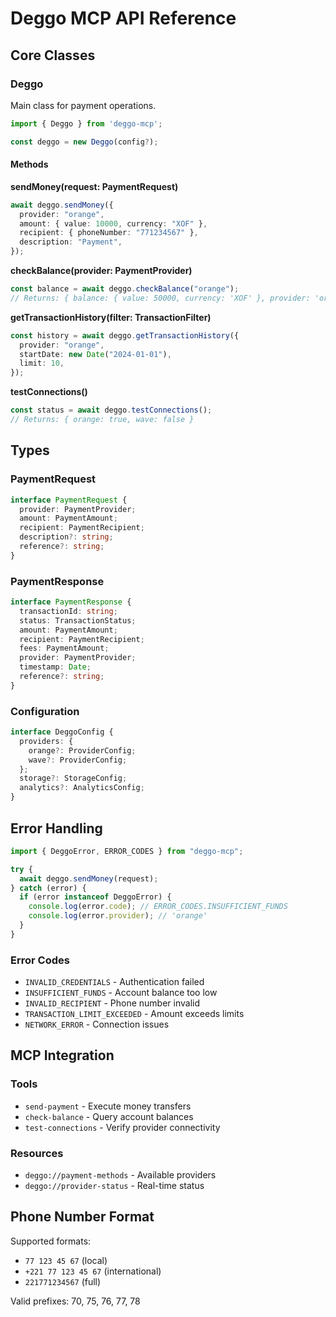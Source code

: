 # Deggo MCP API Reference

## Core Classes

### Deggo

Main class for payment operations.

```typescript
import { Deggo } from 'deggo-mcp';

const deggo = new Deggo(config?);
```

#### Methods

**sendMoney(request: PaymentRequest)**

```typescript
await deggo.sendMoney({
  provider: "orange",
  amount: { value: 10000, currency: "XOF" },
  recipient: { phoneNumber: "771234567" },
  description: "Payment",
});
```

**checkBalance(provider: PaymentProvider)**

```typescript
const balance = await deggo.checkBalance("orange");
// Returns: { balance: { value: 50000, currency: 'XOF' }, provider: 'orange', ... }
```

**getTransactionHistory(filter: TransactionFilter)**

```typescript
const history = await deggo.getTransactionHistory({
  provider: "orange",
  startDate: new Date("2024-01-01"),
  limit: 10,
});
```

**testConnections()**

```typescript
const status = await deggo.testConnections();
// Returns: { orange: true, wave: false }
```

## Types

### PaymentRequest

```typescript
interface PaymentRequest {
  provider: PaymentProvider;
  amount: PaymentAmount;
  recipient: PaymentRecipient;
  description?: string;
  reference?: string;
}
```

### PaymentResponse

```typescript
interface PaymentResponse {
  transactionId: string;
  status: TransactionStatus;
  amount: PaymentAmount;
  recipient: PaymentRecipient;
  fees: PaymentAmount;
  provider: PaymentProvider;
  timestamp: Date;
  reference?: string;
}
```

### Configuration

```typescript
interface DeggoConfig {
  providers: {
    orange?: ProviderConfig;
    wave?: ProviderConfig;
  };
  storage?: StorageConfig;
  analytics?: AnalyticsConfig;
}
```

## Error Handling

```typescript
import { DeggoError, ERROR_CODES } from "deggo-mcp";

try {
  await deggo.sendMoney(request);
} catch (error) {
  if (error instanceof DeggoError) {
    console.log(error.code); // ERROR_CODES.INSUFFICIENT_FUNDS
    console.log(error.provider); // 'orange'
  }
}
```

### Error Codes

- `INVALID_CREDENTIALS` - Authentication failed
- `INSUFFICIENT_FUNDS` - Account balance too low
- `INVALID_RECIPIENT` - Phone number invalid
- `TRANSACTION_LIMIT_EXCEEDED` - Amount exceeds limits
- `NETWORK_ERROR` - Connection issues

## MCP Integration

### Tools

- `send-payment` - Execute money transfers
- `check-balance` - Query account balances
- `test-connections` - Verify provider connectivity

### Resources

- `deggo://payment-methods` - Available providers
- `deggo://provider-status` - Real-time status

## Phone Number Format

Supported formats:

- `77 123 45 67` (local)
- `+221 77 123 45 67` (international)
- `221771234567` (full)

Valid prefixes: 70, 75, 76, 77, 78
